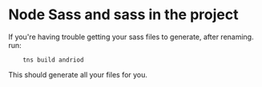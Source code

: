 # Node Sass and sass in the project

If you're having trouble getting your sass files to generate, after renaming.  run:
```
    tns build andriod
```

This should generate all your files for you.